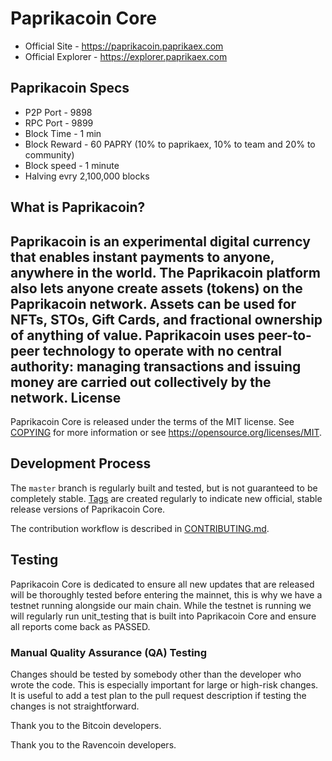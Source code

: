 Paprikacoin Core
==================================

* Official Site - https://paprikacoin.paprikaex.com
* Official Explorer - https://explorer.paprikaex.com

Paprikacoin Specs
-----------------
* P2P Port - 9898
* RPC Port - 9899
* Block Time - 1 min
* Block Reward - 60 PAPRY (10% to paprikaex, 10% to team and 20% to community)
* Block speed - 1 minute
* Halving evry 2,100,000 blocks

What is Paprikacoin?
-----------------
Paprikacoin is an experimental digital currency that enables instant payments to anyone, anywhere in the world. The Paprikacoin platform also lets anyone create assets (tokens) on the Paprikacoin network. Assets can be used for NFTs, STOs, Gift Cards, and fractional ownership of anything of value. Paprikacoin uses peer-to-peer technology to operate with no central authority: managing transactions and issuing money are carried out collectively by the network.
License
-------

Paprikacoin Core is released under the terms of the MIT license. See [COPYING](COPYING) for more
information or see https://opensource.org/licenses/MIT.

Development Process
-------------------

The `master` branch is regularly built and tested, but is not guaranteed to be
completely stable. [Tags](https://github.com/JustAResearcher/Paprikacoin/tags) are created
regularly to indicate new official, stable release versions of Paprikacoin Core.

The contribution workflow is described in [CONTRIBUTING.md](CONTRIBUTING.md).

Testing
-------
Paprikacoin Core is dedicated to ensure all new updates that are released will be thoroughly tested before entering the mainnet, this is why we have a testnet running alongside our main chain. While the testnet is running we will regularly run unit_testing that is built into Paprikacoin Core and ensure all reports come back as PASSED.


### Manual Quality Assurance (QA) Testing

Changes should be tested by somebody other than the developer who wrote the
code. This is especially important for large or high-risk changes. It is useful
to add a test plan to the pull request description if testing the changes is
not straightforward.


Thank you to the Bitcoin developers.

Thank you to the Ravencoin developers.
